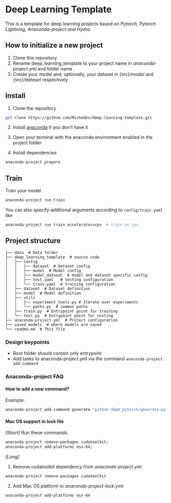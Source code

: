 # Deep Learning Template

This is a template for deep learning projects based on _Pytorch, Pytorch Lightning, Anaconda-project and Hydra_.

## How to initialize a new project

1. Clone this repository
2. Rename deep_learning_template to your project name in _anaconda-project.yml_ and folder name
3. Create your model and, optionally, your dataset in _{src}/model_ and _{src}/dataset_ respectively


## Install

1. Clone the repository

```bash
git clone https://github.com/Michedev/deep-learning-template.git
```

2. Install [anaconda](https://www.anaconda.com/) if you don't have it


3. Open your terminal with the anaconda environment enabled in the project folder

4. Install dependencies


```bash
anaconda-project prepare
```

## Train

Train your model

```bash
anaconda-project run train
```

You can also specify additional arguments according to `config/train.yaml` like

```bash
anaconda-project run train accelerator=cpu  # train on cpu
```


## Project structure

    ├── data  # Data folder
    ├── deep_learning_template  # source code
    │   ├── config
    │   │   ├── dataset  # Dataset config
    │   │   ├── model  # Model config
    │   │   ├── model_dataset  # model and dataset specific config
    │   │   ├── test.yaml   # testing configuration
    │   │   └── train.yaml  # training configuration
    │   ├── dataset  # Dataset definition
    │   ├── model  # Model definition
    │   ├── utils
    │   │   ├── experiment_tools.py # Iterate over experiments
    │   │   └── paths.py  # common paths
    │   ├── train.py  # Entrypoint point for training
    │   └── test.py  # Entrypoint point for testing
    ├── anaconda-project.yml  # Project configuration
    ├── saved_models  # where models are saved
    └── readme.md  # This file

### Design keypoints
- Root folder should contain only entrypoint
- Add tasks to anaconda-project.yml via the command `anaconda-project add-command`


### Anaconda-project FAQ

#### How to add a new command?
Example:
```bash
anaconda-project add-command generate "python ddpm_pytorch/generate.py
```
#### Mac OS support in lock file

_[Short]_ Run these commands:

```bash
anaconda-project remove-packages cudatoolkit;
anaconda-project add-platforms osx-64;
```

_[Long]_
1. Remove cudatoolkit dependency from _anaconda-project.yml_
```bash
anaconda-project remove-packages cudatoolkit
```
2. Add Mac OS platform to _anaconda-project-lock.yml_:
```bash
anaconda-project add-platforms osx-64
``` 
